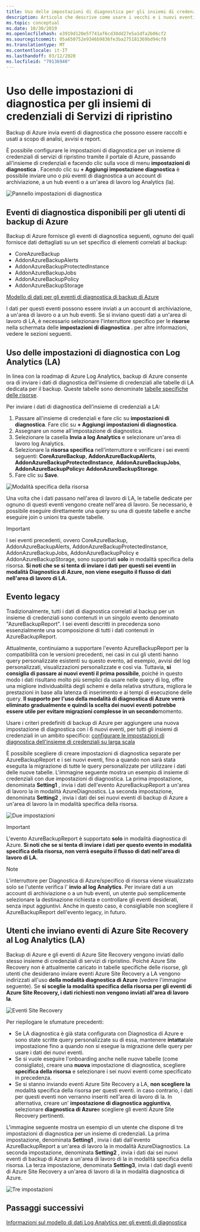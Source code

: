 ```yaml
---
title: Uso delle impostazioni di diagnostica per gli insiemi di credenziali dei servizi di ripristino
description: Articolo che descrive come usare i vecchi e i nuovi eventi di diagnostica per backup di Azure
ms.topic: conceptual
ms.date: 10/30/2019
ms.openlocfilehash: e3919d120e5f741af6cd30dd27e5a1dfa2b06cf2
ms.sourcegitcommit: 05a650752e9346b9836fe3ba275181369bd94cf0
ms.translationtype: MT
ms.contentlocale: it-IT
ms.lasthandoff: 03/12/2020
ms.locfileid: "79136940"
---
```

# <a name="using-diagnostics-settings-for-recovery-services-vaults"></a>Uso delle impostazioni di diagnostica per gli insiemi di credenziali di Servizi di ripristino

Backup di Azure invia eventi di diagnostica che possono essere raccolti e usati a scopo di analisi, avvisi e report. 

È possibile configurare le impostazioni di diagnostica per un insieme di credenziali di servizi di ripristino tramite il portale di Azure, passando all'insieme di credenziali e facendo clic sulla voce di menu **impostazioni di diagnostica** . Facendo clic su **+ Aggiungi impostazione diagnostica** è possibile inviare uno o più eventi di diagnostica a un account di archiviazione, a un hub eventi o a un'area di lavoro log Analytics (la).

![Pannello impostazioni di diagnostica](./media/backup-azure-diagnostics-events/diagnostics-settings-blade.png)

## <a name="diagnostics-events-available-for-azure-backup-users"></a>Eventi di diagnostica disponibili per gli utenti di backup di Azure

Backup di Azure fornisce gli eventi di diagnostica seguenti, ognuno dei quali fornisce dati dettagliati su un set specifico di elementi correlati al backup:

* CoreAzureBackup
* AddonAzureBackupAlerts
* AddonAzureBackupProtectedInstance
* AddonAzureBackupJobs
* AddonAzureBackupPolicy
* AddonAzureBackupStorage

[Modello di dati per gli eventi di diagnostica di backup di Azure](https://docs.microsoft.com/azure/backup/backup-azure-reports-data-model)

I dati per questi eventi possono essere inviati a un account di archiviazione, a un'area di lavoro o a un hub eventi. Se si inviano questi dati a un'area di lavoro di LA, è necessario selezionare l'interruttore specifico per le **risorse** nella schermata delle **impostazioni di diagnostica** . per altre informazioni, vedere le sezioni seguenti.

## <a name="using-diagnostics-settings-with-log-analytics-la"></a>Uso delle impostazioni di diagnostica con Log Analytics (LA)

In linea con la roadmap di Azure Log Analytics, backup di Azure consente ora di inviare i dati di diagnostica dell'insieme di credenziali alle tabelle di LA dedicata per il backup. Queste tabelle sono denominate [tabelle specifiche delle risorse](https://docs.microsoft.com/azure/azure-monitor/platform/resource-logs-collect-workspace#resource-specific).

Per inviare i dati di diagnostica dell'insieme di credenziali a LA:

1.  Passare all'insieme di credenziali e fare clic su **impostazioni di diagnostica**. Fare clic su **+ Aggiungi impostazioni di diagnostica**.
2.  Assegnare un nome all'impostazione di diagnostica.
3.  Selezionare la casella **Invia a log Analytics** e selezionare un'area di lavoro log Analytics.
4.  Selezionare la **risorsa specifica** nell'interruttore e verificare i sei eventi seguenti: **CoreAzureBackup**, **AddonAzureBackupAlerts**, **AddonAzureBackupProtectedInstance**, **AddonAzureBackupJobs**, **AddonAzureBackupPolicy**e **AddonAzureBackupStorage**.
5.  Fare clic su **Save**.

![Modalità specifica della risorsa](./media/backup-azure-diagnostics-events/resource-specific-blade.png)

Una volta che i dati passano nell'area di lavoro di LA, le tabelle dedicate per ognuno di questi eventi vengono create nell'area di lavoro. Se necessario, è possibile eseguire direttamente una query su una di queste tabelle e anche eseguire join o unioni tra queste tabelle.

> [!IMPORTANT]
> I sei eventi precedenti, ovvero CoreAzureBackup, AddonAzureBackupAlerts, AddonAzureBackupProtectedInstance, AddonAzureBackupJobs, AddonAzureBackupPolicy e AddonAzureBackupStorage, sono supportati **solo** in modalità specifica della risorsa. **Si noti che se si tenta di inviare i dati per questi sei eventi in modalità Diagnostica di Azure, non viene eseguito il flusso di dati nell'area di lavoro di LA.**

## <a name="legacy-event"></a>Evento legacy

Tradizionalmente, tutti i dati di diagnostica correlati al backup per un insieme di credenziali sono contenuti in un singolo evento denominato "AzureBackupReport". I sei eventi descritti in precedenza sono essenzialmente una scomposizione di tutti i dati contenuti in AzureBackupReport. 

Attualmente, continuiamo a supportare l'evento AzureBackupReport per la compatibilità con le versioni precedenti, nei casi in cui gli utenti hanno query personalizzate esistenti su questo evento, ad esempio, avvisi del log personalizzati, visualizzazioni personalizzate e così via. Tuttavia, **si consiglia di passare ai nuovi eventi il prima possibile**, poiché in questo modo i dati risultano molto più semplici da usare nelle query di log, offre una migliore individuabilità degli schemi e della relativa struttura, migliora le prestazioni in base alla latenza di inserimento e ai tempi di esecuzione delle query. **Il supporto per l'uso della modalità di diagnostica di Azure verrà eliminato gradualmente e quindi la scelta dei nuovi eventi potrebbe essere utile per evitare migrazioni complesse in un secondo**momento.

Usare i criteri predefiniti di backup di Azure per aggiungere una nuova impostazione di diagnostica con i 6 nuovi eventi, per tutti gli insiemi di credenziali in un ambito specifico: [configurare le impostazioni di diagnostica dell'insieme di credenziali su larga scala](https://docs.microsoft.com/azure/backup/azure-policy-configure-diagnostics)

È possibile scegliere di creare impostazioni di diagnostica separate per AzureBackupReport e i sei nuovi eventi, fino a quando non sarà stata eseguita la migrazione di tutte le query personalizzate per utilizzare i dati delle nuove tabelle. L'immagine seguente mostra un esempio di insieme di credenziali con due impostazioni di diagnostica. La prima impostazione, denominata **Setting1** , invia i dati dell'evento AzureBackupReport a un'area di lavoro la in modalità AzureDiagnostics. La seconda impostazione, denominata **Setting2** , invia i dati dei sei nuovi eventi di backup di Azure a un'area di lavoro la in modalità specifica della risorsa.

![Due impostazioni](./media/backup-azure-diagnostics-events/two-settings-example.png)

> [!IMPORTANT]
> L'evento AzureBackupReport è supportato **solo** in modalità diagnostica di Azure. **Si noti che se si tenta di inviare i dati per questo evento in modalità specifica della risorsa, non verrà eseguito il flusso di dati nell'area di lavoro di LA.**

> [!NOTE]
> L'interruttore per Diagnostica di Azure/specifico di risorsa viene visualizzato solo se l'utente verifica l' **invio al log Analytics**. Per inviare dati a un account di archiviazione o a un hub eventi, un utente può semplicemente selezionare la destinazione richiesta e controllare gli eventi desiderati, senza input aggiuntivi. Anche in questo caso, è consigliabile non scegliere il AzureBackupReport dell'evento legacy, in futuro.

## <a name="users-sending-azure-site-recovery-events-to-log-analytics-la"></a>Utenti che inviano eventi di Azure Site Recovery al Log Analytics (LA)

Backup di Azure e gli eventi di Azure Site Recovery vengono inviati dallo stesso insieme di credenziali di servizi di ripristino. Poiché Azure Site Recovery non è attualmente caricato in tabelle specifiche delle risorse, gli utenti che desiderano inviare eventi Azure Site Recovery a LA vengono indirizzati all'uso **della modalità diagnostica di Azure** (vedere l'immagine seguente). Se **si sceglie la modalità specifica della risorsa per gli eventi di Azure Site Recovery, i dati richiesti non vengono inviati all'area di lavoro la**.

![Eventi Site Recovery](./media/backup-azure-diagnostics-events/site-recovery-settings.png)

Per riepilogare le sfumature precedenti:

* Se LA diagnostica è già stata configurata con Diagnostica di Azure e sono state scritte query personalizzate su di essa, mantenere **intatta**tale impostazione fino a quando non si esegue la migrazione delle query per usare i dati dei nuovi eventi.
* Se si vuole eseguire l'onboarding anche nelle nuove tabelle (come consigliato), creare una **nuova** impostazione di diagnostica, scegliere **specifica della risorsa** e selezionare i sei nuovi eventi come specificato in precedenza.
* Se si stanno inviando eventi Azure Site Recovery a LA, **non scegliere la** modalità specifica della risorsa per questi eventi. in caso contrario, i dati per questi eventi non verranno inseriti nell'area di lavoro di la. In alternativa, creare un' **impostazione di diagnostica aggiuntiva**, selezionare **diagnostica di Azure**e scegliere gli eventi Azure Site Recovery pertinenti.

L'immagine seguente mostra un esempio di un utente che dispone di tre impostazioni di diagnostica per un insieme di credenziali. La prima impostazione, denominata **Setting1** , invia i dati dall'evento AzureBackupReport a un'area di lavoro la in modalità AzureDiagnostics. La seconda impostazione, denominata **Setting2** , invia i dati dai sei nuovi eventi di backup di Azure a un'area di lavoro di la in modalità specifica della risorsa. La terza impostazione, denominata **Setting3**, invia i dati dagli eventi di Azure Site Recovery a un'area di lavoro di la in modalità diagnostica di Azure.

![Tre impostazioni](./media/backup-azure-diagnostics-events/three-settings-example.png)

## <a name="next-steps"></a>Passaggi successivi

[Informazioni sul modello di dati Log Analytics per gli eventi di diagnostica](https://docs.microsoft.com/azure/backup/backup-azure-reports-data-model)

